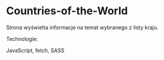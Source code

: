 # Countries-of-the-World

Strona wyświelta informacje na temat wybranego z listy kraju.

Technologie:

JavaScript, fetch, SASS